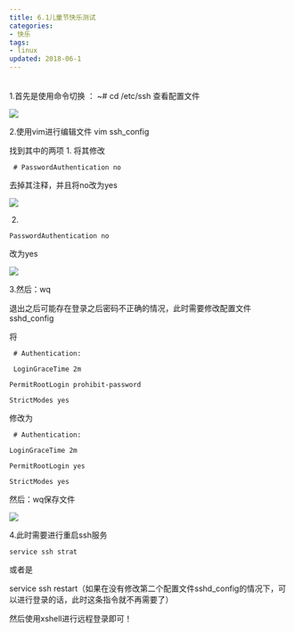 ```yaml
---
title: 6.1儿童节快乐测试
categories:
- 快乐
tags:
- linux
updated: 2018-06-1
---
```


###### 



 												



1.首先是使用命令切换  ： ~#  cd /etc/ssh 查看配置文件



<img src="{{ site.url }}/assets//blog_images/kali linux_ssh登录_01.png"/>



2.使用vim进行编辑文件 vim ssh_config 

找到其中的两项 1. 将其修改

```
 # PasswordAuthentication no 
```

去掉其注释，并且将no改为yes

<img src="{{ site.url }}/assets//blog_images/kali linux_ssh登录_02.png"/>



​                 2.

```
PasswordAuthentication no 
```

改为yes 

<img src="{{ site.url }}/assets//blog_images/kali linux_ssh登录_03.png"/>



3.然后：wq

退出之后可能存在登录之后密码不正确的情况，此时需要修改配置文件 sshd_config

将

```
 # Authentication: 

 LoginGraceTime 2m

PermitRootLogin prohibit-password

StrictModes yes
```

修改为

```
 # Authentication: 

LoginGraceTime 2m

PermitRootLogin yes

StrictModes yes
```

然后：wq保存文件



<img src="{{ site.url }}/assets//blog_images/kali linux_ssh登录_04.png"/>

 

4.此时需要进行重启ssh服务   

```
service ssh strat
```

或者是

service ssh restart（如果在没有修改第二个配置文件sshd_config的情况下，可以进行登录的话，此时这条指令就不再需要了）

然后使用xshell进行远程登录即可！